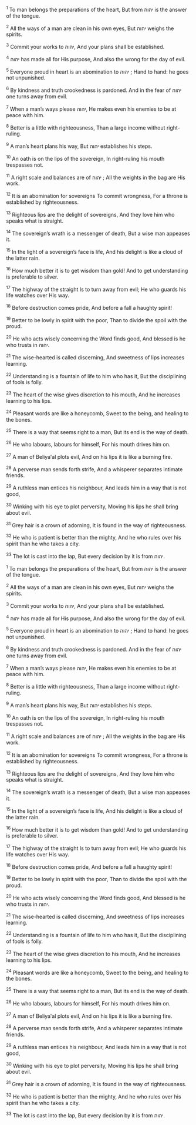 <sup>1</sup> To man belongs the preparations of the heart, But from יהוה is the answer of the tongue.

<sup>2</sup> All the ways of a man are clean in his own eyes, But יהוה weighs the spirits.

<sup>3</sup> Commit your works to יהוה, And your plans shall be established.

<sup>4</sup> יהוה has made all for His purpose, And also the wrong for the day of evil.

<sup>5</sup> Everyone proud in heart is an abomination to יהוה ; Hand to hand: he goes not unpunished.

<sup>6</sup> By kindness and truth crookedness is pardoned. And in the fear of יהוה one turns away from evil.

<sup>7</sup> When a man’s ways please יהוה, He makes even his enemies to be at peace with him.

<sup>8</sup> Better is a little with righteousness, Than a large income without right-ruling.

<sup>9</sup> A man’s heart plans his way, But יהוה establishes his steps.

<sup>10</sup> An oath is on the lips of the sovereign, In right-ruling his mouth trespasses not.

<sup>11</sup> A right scale and balances are of יהוה ; All the weights in the bag are His work.

<sup>12</sup> It is an abomination for sovereigns To commit wrongness, For a throne is established by righteousness.

<sup>13</sup> Righteous lips are the delight of sovereigns, And they love him who speaks what is straight.

<sup>14</sup> The sovereign’s wrath is a messenger of death, But a wise man appeases it.

<sup>15</sup> In the light of a sovereign’s face is life, And his delight is like a cloud of the latter rain.

<sup>16</sup> How much better it is to get wisdom than gold! And to get understanding is preferable to silver.

<sup>17</sup> The highway of the straight Is to turn away from evil; He who guards his life watches over His way.

<sup>18</sup> Before destruction comes pride, And before a fall a haughty spirit!

<sup>19</sup> Better to be lowly in spirit with the poor, Than to divide the spoil with the proud.

<sup>20</sup> He who acts wisely concerning the Word finds good, And blessed is he who trusts in יהוה.

<sup>21</sup> The wise-hearted is called discerning, And sweetness of lips increases learning.

<sup>22</sup> Understanding is a fountain of life to him who has it, But the disciplining of fools is folly.

<sup>23</sup> The heart of the wise gives discretion to his mouth, And he increases learning to his lips.

<sup>24</sup> Pleasant words are like a honeycomb, Sweet to the being, and healing to the bones.

<sup>25</sup> There is a way that seems right to a man, But its end is the way of death.

<sup>26</sup> He who labours, labours for himself, For his mouth drives him on.

<sup>27</sup> A man of Beliya‛al plots evil, And on his lips it is like a burning fire.

<sup>28</sup> A perverse man sends forth strife, And a whisperer separates intimate friends.

<sup>29</sup> A ruthless man entices his neighbour, And leads him in a way that is not good,

<sup>30</sup> Winking with his eye to plot perversity, Moving his lips he shall bring about evil.

<sup>31</sup> Grey hair is a crown of adorning, It is found in the way of righteousness.

<sup>32</sup> He who is patient is better than the mighty, And he who rules over his spirit than he who takes a city.

<sup>33</sup> The lot is cast into the lap, But every decision by it is from יהוה.

<sup>1</sup> To man belongs the preparations of the heart, But from יהוה is the answer of the tongue.

<sup>2</sup> All the ways of a man are clean in his own eyes, But יהוה weighs the spirits.

<sup>3</sup> Commit your works to יהוה, And your plans shall be established.

<sup>4</sup> יהוה has made all for His purpose, And also the wrong for the day of evil.

<sup>5</sup> Everyone proud in heart is an abomination to יהוה ; Hand to hand: he goes not unpunished.

<sup>6</sup> By kindness and truth crookedness is pardoned. And in the fear of יהוה one turns away from evil.

<sup>7</sup> When a man’s ways please יהוה, He makes even his enemies to be at peace with him.

<sup>8</sup> Better is a little with righteousness, Than a large income without right-ruling.

<sup>9</sup> A man’s heart plans his way, But יהוה establishes his steps.

<sup>10</sup> An oath is on the lips of the sovereign, In right-ruling his mouth trespasses not.

<sup>11</sup> A right scale and balances are of יהוה ; All the weights in the bag are His work.

<sup>12</sup> It is an abomination for sovereigns To commit wrongness, For a throne is established by righteousness.

<sup>13</sup> Righteous lips are the delight of sovereigns, And they love him who speaks what is straight.

<sup>14</sup> The sovereign’s wrath is a messenger of death, But a wise man appeases it.

<sup>15</sup> In the light of a sovereign’s face is life, And his delight is like a cloud of the latter rain.

<sup>16</sup> How much better it is to get wisdom than gold! And to get understanding is preferable to silver.

<sup>17</sup> The highway of the straight Is to turn away from evil; He who guards his life watches over His way.

<sup>18</sup> Before destruction comes pride, And before a fall a haughty spirit!

<sup>19</sup> Better to be lowly in spirit with the poor, Than to divide the spoil with the proud.

<sup>20</sup> He who acts wisely concerning the Word finds good, And blessed is he who trusts in יהוה.

<sup>21</sup> The wise-hearted is called discerning, And sweetness of lips increases learning.

<sup>22</sup> Understanding is a fountain of life to him who has it, But the disciplining of fools is folly.

<sup>23</sup> The heart of the wise gives discretion to his mouth, And he increases learning to his lips.

<sup>24</sup> Pleasant words are like a honeycomb, Sweet to the being, and healing to the bones.

<sup>25</sup> There is a way that seems right to a man, But its end is the way of death.

<sup>26</sup> He who labours, labours for himself, For his mouth drives him on.

<sup>27</sup> A man of Beliya‛al plots evil, And on his lips it is like a burning fire.

<sup>28</sup> A perverse man sends forth strife, And a whisperer separates intimate friends.

<sup>29</sup> A ruthless man entices his neighbour, And leads him in a way that is not good,

<sup>30</sup> Winking with his eye to plot perversity, Moving his lips he shall bring about evil.

<sup>31</sup> Grey hair is a crown of adorning, It is found in the way of righteousness.

<sup>32</sup> He who is patient is better than the mighty, And he who rules over his spirit than he who takes a city.

<sup>33</sup> The lot is cast into the lap, But every decision by it is from יהוה.

